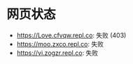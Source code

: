 # 网页状态
- https://Love.cfvqw.repl.co: 失败 (403)
- https://moo.zxco.repl.co: 失败
- https://vi.zogzr.repl.co: 失败
